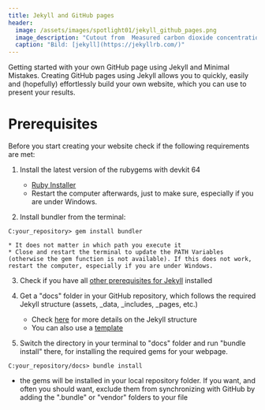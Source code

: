 ```yaml
---
title: Jekyll and GitHub pages
header:
  image: /assets/images/spotlight01/jekyll_github_pages.png
  image_description: "Cutout from  Measured carbon dioxide concentrations in Vancouver"
  caption: "Bild: [jekyll](https://jekyllrb.com/)"
---
```


Getting started with your own GitHub page using Jekyll and Minimal Mistakes. Creating GitHub pages using Jekyll allows you to quickly, easily and (hopefully) effortlessly build your own website, which you can use to present your results.

<!--more-->

# Prerequisites
Before you start creating your website check if the following requirements are met:


1. Install the latest version of the rubygems with devkit 64
	* [Ruby Installer](https://rubyinstaller.org/downloads/)
	* Restart the computer afterwards, just to make sure, especially if you are under Windows.

2. Install bundler from the terminal:

```console
C:your_repository> gem install bundler
```

	* It does not matter in which path you execute it
	* Close and restart the terminal to update the PATH Variables (otherwise the gem function is not available). If this does not work, restart the computer, especially if you are under Windows.

3. Check if you have all [other prerequisites for Jekyll](https://jekyllrb.com/docs/) installed
    
4. Get a "docs" folder in your GitHub repository, which follows the required Jekyll structure (assets, _data, _includes, _pages, etc.)
	* Check [here](https://jekyllrb.com/docs/structure/) for more details on the Jekyll structure
	* You can also use a [template](https://github.com/GeoMOER/moer-html-module-template)

5. Switch the directory in your terminal to "docs" folder and run "bundle install" there, for installing the required gems for your webpage.

```console
C:your_repository/docs> bundle install
```

* the gems will be installed in your local repository folder. If you want, and often you should want, exclude them from synchronizing with GitHub by adding the ".bundle" or "vendor" folders to your 	 file



